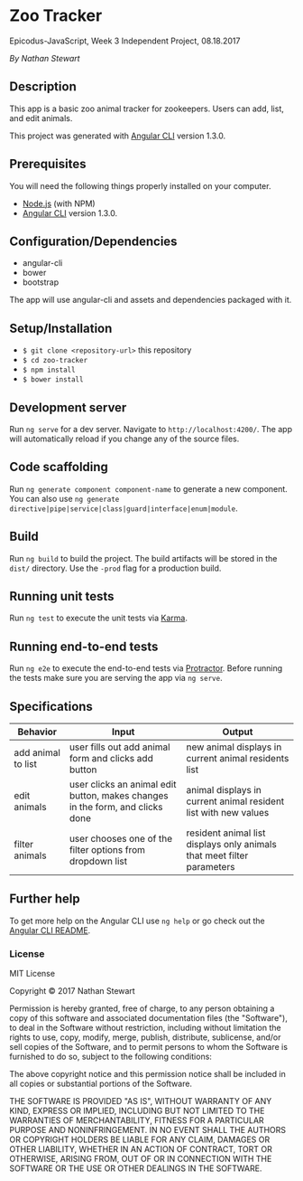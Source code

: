 # Zoo Tracker

Epicodus-JavaScript, Week 3 Independent Project, 08.18.2017

_By Nathan Stewart_

## Description

This app is a basic zoo animal tracker for zookeepers. Users can add, list, and edit animals.

This project was generated with [Angular CLI](https://github.com/angular/angular-cli) version 1.3.0.

## Prerequisites

You will need the following things properly installed on your computer.

* [Node.js](https://nodejs.org/) (with NPM)
* [Angular CLI](https://github.com/angular/angular-cli) version 1.3.0.

## Configuration/Dependencies

* angular-cli
* bower
* bootstrap

The app will use angular-cli and assets and dependencies packaged with it.

## Setup/Installation

* `$ git clone <repository-url>` this repository
* `$ cd zoo-tracker`
* `$ npm install`
* `$ bower install`

## Development server

Run `ng serve` for a dev server. Navigate to `http://localhost:4200/`. The app will automatically reload if you change any of the source files.

## Code scaffolding

Run `ng generate component component-name` to generate a new component. You can also use `ng generate directive|pipe|service|class|guard|interface|enum|module`.

## Build

Run `ng build` to build the project. The build artifacts will be stored in the `dist/` directory. Use the `-prod` flag for a production build.

## Running unit tests

Run `ng test` to execute the unit tests via [Karma](https://karma-runner.github.io).

## Running end-to-end tests

Run `ng e2e` to execute the end-to-end tests via [Protractor](http://www.protractortest.org/).
Before running the tests make sure you are serving the app via `ng serve`.

## Specifications

| Behavior | Input | Output |
|----------|-------|--------|
| add animal to list | user fills out add animal form and clicks add button | new animal displays in current animal residents list |
| edit animals | user clicks an animal edit button, makes changes in the form, and clicks done | animal displays in current animal resident list with new values |
| filter animals | user chooses one of the filter options from dropdown list | resident animal list displays only animals that meet filter parameters |

## Further help

To get more help on the Angular CLI use `ng help` or go check out the [Angular CLI README](https://github.com/angular/angular-cli/blob/master/README.md).

### License

MIT License

Copyright &copy; 2017 Nathan Stewart

Permission is hereby granted, free of charge, to any person obtaining a copy
of this software and associated documentation files (the "Software"), to deal
in the Software without restriction, including without limitation the rights
to use, copy, modify, merge, publish, distribute, sublicense, and/or sell
copies of the Software, and to permit persons to whom the Software is
furnished to do so, subject to the following conditions:

The above copyright notice and this permission notice shall be included in all
copies or substantial portions of the Software.

THE SOFTWARE IS PROVIDED "AS IS", WITHOUT WARRANTY OF ANY KIND, EXPRESS OR
IMPLIED, INCLUDING BUT NOT LIMITED TO THE WARRANTIES OF MERCHANTABILITY,
FITNESS FOR A PARTICULAR PURPOSE AND NONINFRINGEMENT. IN NO EVENT SHALL THE
AUTHORS OR COPYRIGHT HOLDERS BE LIABLE FOR ANY CLAIM, DAMAGES OR OTHER
LIABILITY, WHETHER IN AN ACTION OF CONTRACT, TORT OR OTHERWISE, ARISING FROM,
OUT OF OR IN CONNECTION WITH THE SOFTWARE OR THE USE OR OTHER DEALINGS IN THE
SOFTWARE.
